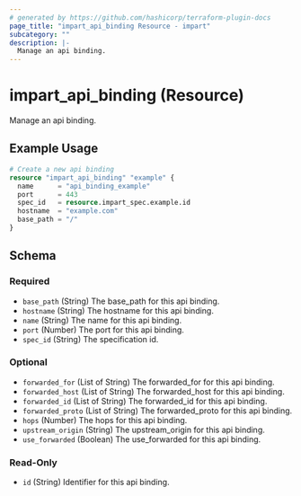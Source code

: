 ```yaml
---
# generated by https://github.com/hashicorp/terraform-plugin-docs
page_title: "impart_api_binding Resource - impart"
subcategory: ""
description: |-
  Manage an api binding.
---
```


# impart_api_binding (Resource)

Manage an api binding.

## Example Usage

```terraform
# Create a new api binding
resource "impart_api_binding" "example" {
  name      = "api_binding_example"
  port      = 443
  spec_id   = resource.impart_spec.example.id
  hostname  = "example.com"
  base_path = "/"
}
```

<!-- schema generated by tfplugindocs -->
## Schema

### Required

- `base_path` (String) The base_path for this api binding.
- `hostname` (String) The hostname for this api binding.
- `name` (String) The name for this api binding.
- `port` (Number) The port for this api binding.
- `spec_id` (String) The specification id.

### Optional

- `forwarded_for` (List of String) The forwarded_for for this api binding.
- `forwarded_host` (List of String) The forwarded_host for this api binding.
- `forwarded_id` (List of String) The forwarded_id for this api binding.
- `forwarded_proto` (List of String) The forwarded_proto for this api binding.
- `hops` (Number) The hops for this api binding.
- `upstream_origin` (String) The upstream_origin for this api binding.
- `use_forwarded` (Boolean) The use_forwarded for this api binding.

### Read-Only

- `id` (String) Identifier for this api binding.
